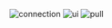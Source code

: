 ![connection](https://github.com/user-attachments/assets/762cac0d-25b3-4236-accd-9d72f2bb9299)
![ui](https://github.com/user-attachments/assets/fbd4a48b-0d8b-455e-bbf1-db050a4f355c)
![pull](https://github.com/user-attachments/assets/58f35663-20ad-4298-9a30-12d7b6170a4e)
